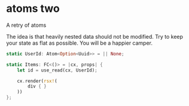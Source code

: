 # atoms two

A retry of atoms

The idea is that heavily nested data should not be modified. Try to keep your state as flat as possible. You will be a happier camper.


```rust
static UserId: Atom<Option<Uuid>> = || None;

static Items: FC<()> = |cx, props| {
    let id = use_read(cx, UserId);

    cx.render(rsx!(
        div { }
    ))
};

```
